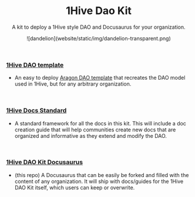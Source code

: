 <h1 align='center'>1Hive Dao Kit</h1>
<p align='center'>A kit to deploy a 1Hive style DAO and Docusaurus for your organization.</p>
<p align='center'>
  ![dandelion](website/static/img/dandelion-transparent.png)
</p>

<br>

### [1Hive DAO template](https://github.com/1Hive/dao-template)
- An easy to deploy [Aragon DAO template](https://hack.aragon.org/docs/templates-intro) that recreates the DAO model used in 1Hive, but for any arbitrary organization. 

<br>

### [1Hive Docs Standard](https://github.com/1Hive/standards)
- A standard framework for all the docs in this kit. This will include a doc creation guide that will help communities create new docs that are organized and informative as they extend and modify the DAO.

<br>

### [1Hive DAO Kit Docusaurus](https://1hive.github.io/kit/)
- (this repo) A Docusaurus that can be easily be forked and filled with the content of any organization. It will ship with docs/guides for the 1Hive DAO Kit itself, which users can keep or overwrite.

<br>
